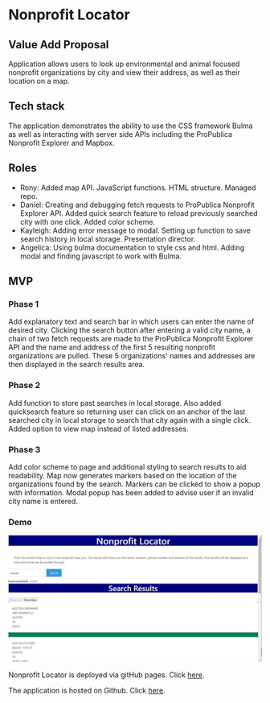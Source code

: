 # Nonprofit Locator

## Value Add Proposal

Application allows users to look up environmental and animal focused nonprofit organizations by city and view their address, as well as their location on a map.


## Tech stack

The application demonstrates the ability to use the CSS framework Bulma as well as interacting with server side APIs including the ProPublica Nonprofit Explorer and Mapbox.


## Roles

- Rony: Added map API. JavaScript functions. HTML structure. Managed repo.
- Daniel: Creating and debugging fetch requests to ProPublica Nonprofit Explorer API. Added quick search feature to reload previously searched city with one click. Added color scheme.
- Kayleigh: Adding error message to modal. Setting up function to save search history in local storage. Presentation director.
- Angelica: Using bulma documentation to style css and html. Adding modal and finding javascript to work with Bulma.


## MVP

### Phase 1

Add explanatory text and search bar in which users can enter the name of desired city. Clicking the search button after entering a valid city name, a chain of two fetch requests are made to the ProPublica Nonprofit Explorer API and the name and address of the first 5 resulting nonprofit organizations are pulled. These 5 organizations' names and addresses are then displayed in the search results area.


### Phase 2

Add function to store past searches in local storage. Also added quicksearch feature so returning user can click on an anchor of the last searched city in local storage to search that city again with a single click. Added option to view map instead of listed addresses.


### Phase 3

Add color scheme to page and additional styling to search results to aid readability. Map now generates markers based on the location of the organizations found by the search. Markers can be clicked to show a popup with information. Modal popup has been added to advise user if an invalid city name is entered.


### Demo

![Screencap of application](https://github.com/riraq/Nonprofit_Locator/blob/main/assets/ScreenCap.JPG)

Nonprofit Locator is deployed via gitHub pages. Click [here](https://riraq.github.io/Nonprofit_Locator/).

The application is hosted on Github. Click [here](https://github.com/riraq/Nonprofit_Locator).
